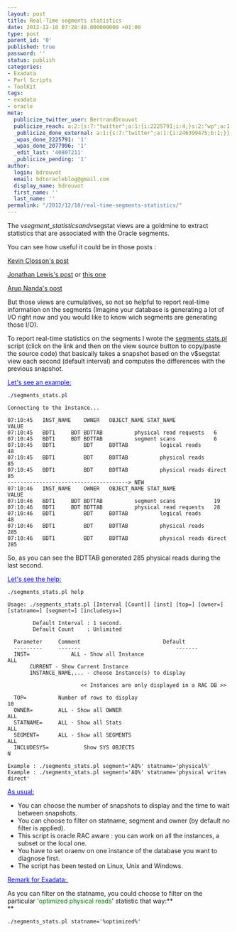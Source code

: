 ```yaml
---
layout: post
title: Real-Time segments statistics
date: 2012-12-10 07:28:48.000000000 +01:00
type: post
parent_id: '0'
published: true
password: ''
status: publish
categories:
- Exadata
- Perl Scripts
- ToolKit
tags:
- exadata
- oracle
meta:
  publicize_twitter_user: BertrandDrouvot
  publicize_reach: a:2:{s:7:"twitter";a:1:{i:2225791;i:4;}s:2:"wp";a:1:{i:0;i:3;}}
  _publicize_done_external: a:1:{s:7:"twitter";a:1:{i:246399475;b:1;}}
  _wpas_done_2225791: '1'
  _wpas_done_2077996: '1'
  _edit_last: '40807211'
  _publicize_pending: '1'
author:
  login: bdrouvot
  email: bdtoracleblog@gmail.com
  display_name: bdrouvot
  first_name: ''
  last_name: ''
permalink: "/2012/12/10/real-time-segments-statistics/"
---
```


The v$segment\_statistics and v$segstat views are a goldmine to extract statistics that are associated with the Oracle segments.

You can see how useful it could be in those posts :

[Kevin Closson's post](http://kevinclosson.wordpress.com/2007/03/13/multiple-buffer-pools-with-oracle/)

[Jonathan Lewis's post](http://jonathanlewis.wordpress.com/2011/09/09/row-lock-waits/) or [this one](http://jonathanlewis.wordpress.com/segment-scans/)

[Arup Nanda's post](http://arup.blogspot.fr/2011/01/more-on-interested-transaction-lists.html)

But those views are cumulatives, so not so helpful to report real-time information on the segments (Imagine your database is generating a lot of I/O right now and you would like to know wich segments are generating those I/O).

To report real-time statistics on the segments I wrote the [segments stats.pl](http://bdrouvot.wordpress.com/segments_stats/ "segments_stats") script (click on the link and then on the view source button to copy/paste the source code) that basically takes a snapshot based on the v$segstat view each second (default interval) and computes the differences with the previous snapshot.

<span style="text-decoration:underline;"><span style="color:#0000ff;text-decoration:underline;">Let's see an example:</span></span>

    ./segments_stats.pl

    Connecting to the Instance...

    07:10:45   INST_NAME    OWNER   OBJECT_NAME STAT_NAME                VALUE     
    07:10:45   BDT1     BDT BDTTAB          physical read requests   6         
    07:10:45   BDT1     BDT BDTTAB          segment scans            6         
    07:10:45   BDT1         BDT     BDTTAB          logical reads            48        
    07:10:45   BDT1         BDT     BDTTAB          physical reads           85        
    07:10:45   BDT1         BDT     BDTTAB          physical reads direct    85   
    --------------------------------------> NEW
    07:10:46   INST_NAME    OWNER   OBJECT_NAME STAT_NAME                VALUE     
    07:10:46   BDT1     BDT BDTTAB          segment scans            19
    07:10:46   BDT1     BDT BDTTAB          physical read requests   28         
    07:10:46   BDT1         BDT     BDTTAB          logical reads            48        
    07:10:46   BDT1         BDT     BDTTAB          physical reads           285        
    07:10:46   BDT1         BDT     BDTTAB          physical reads direct    285

So, as you can see the BDTTAB generated 285 physical reads during the last second.

<span style="text-decoration:underline;"><span style="color:#0000ff;text-decoration:underline;">Let's see the help:</span></span>

    ./segments_stats.pl help

    Usage: ./segments_stats.pl [Interval [Count]] [inst] [top=] [owner=] [statname=] [segment=] [includesys=]

            Default Interval : 1 second.
            Default Count    : Unlimited

      Parameter     Comment                          Default    
      ---------     -------                              -------    
      INST=             ALL - Show all Instance                              ALL        
           CURRENT - Show Current Instance                                         
           INSTANCE_NAME,... - choose Instance(s) to display                       

                           << Instances are only displayed in a RAC DB >>                       

      TOP=          Number of rows to display                            10         
      OWNER=        ALL - Show all OWNER                                 ALL        
      STATNAME=     ALL - Show all Stats                                 ALL        
      SEGMENT=      ALL - Show all SEGMENTS                              ALL        
      INCLUDESYS=           Show SYS OBJECTS                                     N          

    Example : ./segments_stats.pl segment='AQ%' statname='physical%'
    Example : ./segments_stats.pl segment='AQ%' statname='physical writes direct'

<span style="text-decoration:underline;color:#0000ff;">As usual:</span>

-   You can choose the number of snapshots to display and the time to wait between snapshots.
-   You can choose to filter on statname, segment and owner (by default no filter is applied).
-   This script is oracle RAC aware : you can work on all the instances, a subset or the local one.
-   You have to set oraenv on one instance of the database you want to diagnose first.
-   The script has been tested on Linux, Unix and Windows.

<span style="text-decoration:underline;"><span style="color:#0000ff;text-decoration:underline;">Remark for Exadata: </span></span>

As you can filter on the statname, you could choose to filter on the particular '<span style="color:#008000;">optimized physical reads</span>' statistic that way:**  
**

    ./segments_stats.pl statname='%optimized%'
